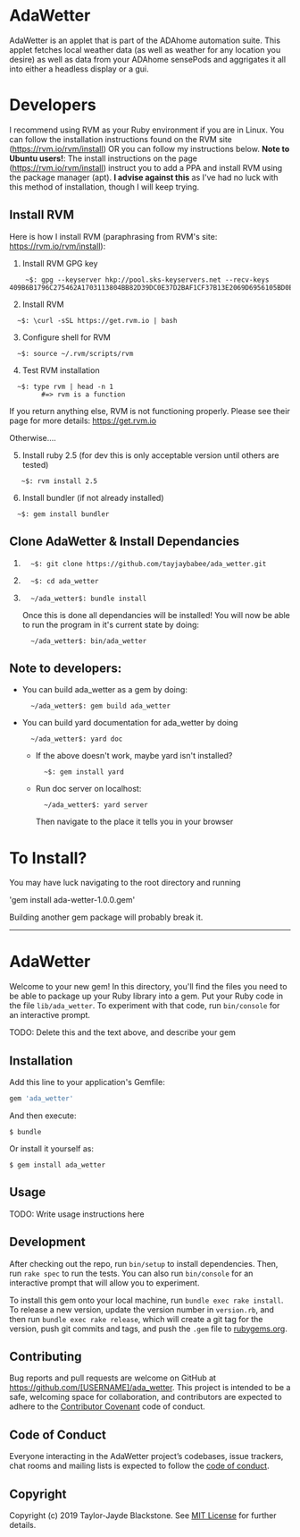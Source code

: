 # AdaWetter

AdaWetter is an applet that is part of the ADAhome automation suite. This applet fetches local weather data (as well as weather for any location you desire) as well as data from your ADAhome sensePods and aggrigates it all into either a headless display or a gui.

# Developers

I recommend using RVM as your Ruby environment if you are in Linux. You can follow the installation instructions found on the RVM site (https://rvm.io/rvm/install) OR you can follow my instructions below. **Note to Ubuntu users!**: The install instructions on the page (https://rvm.io/rvm/install) instruct you to add a PPA and install RVM using the package manager (apt). **I advise against this** as I've had no luck with this method of installation, though I will keep trying.

## Install RVM

Here is how I install RVM (paraphrasing from RVM's site: https://rvm.io/rvm/install):

1. Install RVM GPG key 
```shell
    ~$: gpg --keyserver hkp://pool.sks-keyservers.net --recv-keys 409B6B1796C275462A1703113804BB82D39DC0E37D2BAF1CF37B13E2069D6956105BD0E739499BDB
```
2. Install RVM 
```shell
  ~$: \curl -sSL https://get.rvm.io | bash
```
     
3. Configure shell for RVM
```shell
  ~$: source ~/.rvm/scripts/rvm
```

4. Test RVM installation
```shell
  ~$: type rvm | head -n 1
        #=> rvm is a function
```
  If you return anything else, RVM is not functioning properly. Please see their page for more details: https://get.rvm.io
  
  Otherwise....
    
5. Install ruby 2.5 (for dev this is only acceptable version until others are tested)
  ```shell
     ~$: rvm install 2.5
   ```
   
6. Install bundler (if not already installed)
  ```shell
    ~$: gem install bundler
  ```
   
## Clone AdaWetter & Install Dependancies


1. ```shell
     ~$: git clone https://github.com/tayjaybabee/ada_wetter.git
   ```
  
2. ```shell
     ~$: cd ada_wetter
   ```
  
3. ```shell
     ~/ada_wetter$: bundle install
   ```
   
   Once this is done all dependancies will be installed! You will now be able to run the program in it's current state by doing:
   
   ```shell
     ~/ada_wetter$: bin/ada_wetter
   ```
   
## Note to developers:

* You can build ada_wetter as a gem by doing:
  ```shell
    ~/ada_wetter$: gem build ada_wetter
  ```
  
* You can build yard documentation for ada_wetter by doing
  ```shell
    ~/ada_wetter$: yard doc
  ```
    * If the above doesn't work, maybe yard isn't installed?
      ```shell
        ~$: gem install yard
      ```
    * Run doc server on localhost:
      ```shell
        ~/ada_wetter$: yard server
      ```
      Then navigate to the place it tells you in your browser




# To Install?

You may have luck navigating to the root directory and running 

'gem install ada-wetter-1.0.0.gem'

Building another gem package will probably break it.



----


# AdaWetter

Welcome to your new gem! In this directory, you'll find the files you need to be able to package up your Ruby library into a gem. Put your Ruby code in the file `lib/ada_wetter`. To experiment with that code, run `bin/console` for an interactive prompt.

TODO: Delete this and the text above, and describe your gem

## Installation

Add this line to your application's Gemfile:

```ruby
gem 'ada_wetter'
```

And then execute:

    $ bundle

Or install it yourself as:

    $ gem install ada_wetter

## Usage

TODO: Write usage instructions here

## Development

After checking out the repo, run `bin/setup` to install dependencies. Then, run `rake spec` to run the tests. You can also run `bin/console` for an interactive prompt that will allow you to experiment.

To install this gem onto your local machine, run `bundle exec rake install`. To release a new version, update the version number in `version.rb`, and then run `bundle exec rake release`, which will create a git tag for the version, push git commits and tags, and push the `.gem` file to [rubygems.org](https://rubygems.org).

## Contributing

Bug reports and pull requests are welcome on GitHub at https://github.com/[USERNAME]/ada_wetter. This project is intended to be a safe, welcoming space for collaboration, and contributors are expected to adhere to the [Contributor Covenant](http://contributor-covenant.org) code of conduct.

## Code of Conduct

Everyone interacting in the AdaWetter project’s codebases, issue trackers, chat rooms and mailing lists is expected to follow the [code of conduct](https://github.com/[USERNAME]/ada_wetter/blob/master/CODE_OF_CONDUCT.md).

## Copyright

Copyright (c) 2019 Taylor-Jayde Blackstone. See [MIT License](LICENSE.txt) for further details.
